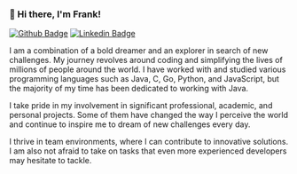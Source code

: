 ### 👋 Hi there, I'm Frank!

[![Github Badge](https://img.shields.io/badge/-Github-000?style=flat-square&logo=Github&logoColor=white&link=https://github.com/franklaercio)](https://github.com/franklaercio)
[![Linkedin Badge](https://img.shields.io/badge/-LinkedIn-blue?style=flat-square&logo=Linkedin&logoColor=white&link=https://www.linkedin.com/in/frank-laercio/)](https://www.linkedin.com/in/frank-laercio/)

I am a combination of a bold dreamer and an explorer in search of new challenges. My journey revolves around coding and simplifying the lives of millions of people around the world. I have worked with and studied various programming languages such as Java, C, Go, Python, and JavaScript, but the majority of my time has been dedicated to working with Java.

I take pride in my involvement in significant professional, academic, and personal projects. Some of them have changed the way I perceive the world and continue to inspire me to dream of new challenges every day.

I thrive in team environments, where I can contribute to innovative solutions. I am also not afraid to take on tasks that even more experienced developers may hesitate to tackle.
